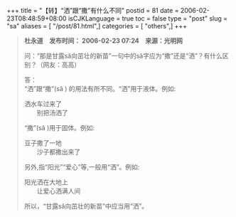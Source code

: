 +++
title = "【转】“洒”跟“撒”有什么不同"
postid = 81
date = 2006-02-23T08:48:59+08:00
isCJKLanguage = true
toc = false
type = "post"
slug = "sa"
aliases = [ "/post/81.html",]
categories = [ "others",]
+++


> **杜永道　发布时间： 2006-02-23 07:24　来源：光明网**  
>
> 问：“那是甘露sǎ向茁壮的新苗”一句中的sǎ字应为“撒”还是“洒”？有什么区别？（网友：高高）
>
> 答：  
>  “洒”跟“撒”(sǎ ) 的用法有所不同。“洒”用于液体。例如:
>
> 洒水车过来了  
>  　　别把汤洒了
>
> “撒”(sǎ )用于固体。例如:
>
> 豆子撒了一地  
>  　　沙子都撒出来了
>
> 另外,指“阳光”“爱心”等,一般用“洒”。例如:
>
> 阳光洒在大地上  
>  　　让爱心洒满人间
>
> 所以，“甘露sǎ向茁壮的新苗”中应当用“洒”。


